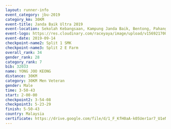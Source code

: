 ```yaml
---
layout: runner-info 
event_category: jbu-2019 
category_km: 30KM 
event-title: Janda Baik Ultra 2019  
event-location: Sekolah Kebangsaan, Kampung Janda Baik, Bentong, Pahang, Malaysia 
event-logo: https://res.cloudinary.com/raceyaya/image/upload/v1569217009/logo/janda-baik_vch1pc.jpg 
event-date: 2019-09-14 
checkpoint-name2: Split 1 SMK 
checkpoint-name3: Split 2 E Farm 
overall_rank: 34
gender_rank: 28
category_rank: 7
bib: 32033
name: YONG JOO KEONG
distance: 30KM
category: 30KM Men Veteran
gender: Male
time: 3-50-43
start: 2-00-00
checkpoint2: 3-54-08
checkpoint3: 5-23-29
finish: 5-50-43
country: Malaysia
certificate: https://drive.google.com/file/d/1_F_KfH0aA-k05Uer1ar7_U1eN9A7WKzb/view?usp=sharing
---
```

